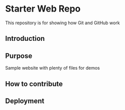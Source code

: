 # Starter Web Repo

This repository is for showing how Git and GitHub work

## Introduction
## Purpose

Sample website with plenty of files for demos
## How to contribute
## Deployment